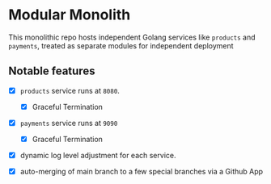 # Modular Monolith

This monolithic repo hosts independent Golang services like `products` and `payments`, treated as separate modules for independent deployment


## Notable features

- [x] `products` service runs at `8080`.
    - [x] Graceful Termination
- [x] `payments` service runs at `9090`
    - [x] Graceful Termination
- [x] dynamic log level adjustment for each service.
- [x] auto-merging of main branch to a few special branches via a Github App


